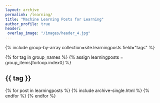 ```yaml
---
layout: archive
permalink: /learning/
title: "Machine Learning Posts for Learning"
author_profile: true
header:
 overlay_image: "/images/header_4.jpg"
---
```



{% include group-by-array collection=site.learningposts field="tags" %}

{% for tag in group_names %}
  {% assign learningposts = group_items[forloop.index0] %}
  <h2 id="{{ tag | slugify }}" class="archive__subtitle">{{ tag }}</h2>

  {% for post in learningposts %}
    {% include archive-single.html %}
  {% endfor %}
{% endfor %}
